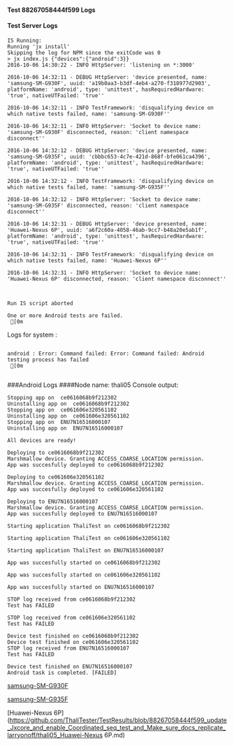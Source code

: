 #### Test 88267058444f599 Logs

#### Test Server Logs
```
IS Running:
Running 'jx install'
Skipping the log for NPM since the exitCode was 0
> jx index.js {"devices":{"android":3}}
2016-10-06 14:30:22 - INFO HttpServer: 'listening on *:3000'

2016-10-06 14:32:11 - DEBUG HttpServer: 'device presented, name: 'samsung-SM-G930F', uuid: 'a19b0aa3-b3df-4eb4-a270-f318977d2903', platformName: 'android', type: 'unittest', hasRequiredHardware: 'true', nativeUTFailed: 'true''

2016-10-06 14:32:11 - INFO TestFramework: 'disqualifying device on which native tests failed, name: 'samsung-SM-G930F''

2016-10-06 14:32:11 - INFO HttpServer: 'Socket to device name: 'samsung-SM-G930F' disconnected, reason: 'client namespace disconnect''

2016-10-06 14:32:12 - DEBUG HttpServer: 'device presented, name: 'samsung-SM-G935F', uuid: 'cbbbc653-4c7e-421d-868f-bfe061ca4396', platformName: 'android', type: 'unittest', hasRequiredHardware: 'true', nativeUTFailed: 'true''

2016-10-06 14:32:12 - INFO TestFramework: 'disqualifying device on which native tests failed, name: 'samsung-SM-G935F''

2016-10-06 14:32:12 - INFO HttpServer: 'Socket to device name: 'samsung-SM-G935F' disconnected, reason: 'client namespace disconnect''

2016-10-06 14:32:31 - DEBUG HttpServer: 'device presented, name: 'Huawei-Nexus 6P', uuid: 'a6f2c60a-4058-46ab-9cc7-b48a20e5ab1f', platformName: 'android', type: 'unittest', hasRequiredHardware: 'true', nativeUTFailed: 'true''

2016-10-06 14:32:31 - INFO TestFramework: 'disqualifying device on which native tests failed, name: 'Huawei-Nexus 6P''

2016-10-06 14:32:31 - INFO HttpServer: 'Socket to device name: 'Huawei-Nexus 6P' disconnected, reason: 'client namespace disconnect''


 
Run IS script aborted
 
One or more Android tests are failed.
 [0m

```


Logs for system : 
```

android : Error: Command failed: Error: Command failed: Android testing process has failed
 [0m


```
###Android Logs
####Node name: thali05
Console output:
```
Stopping app on  ce0616068b9f212302
Uninstalling app on  ce0616068b9f212302
Stopping app on  ce061606e320561102
Uninstalling app on  ce061606e320561102
Stopping app on  ENU7N16516000107
Uninstalling app on  ENU7N16516000107

All devices are ready!

Deploying to ce0616068b9f212302
Marshmallow device. Granting ACCESS_COARSE_LOCATION permission.
App was succesfully deployed to ce0616068b9f212302

Deploying to ce061606e320561102
Marshmallow device. Granting ACCESS_COARSE_LOCATION permission.
App was succesfully deployed to ce061606e320561102

Deploying to ENU7N16516000107
Marshmallow device. Granting ACCESS_COARSE_LOCATION permission.
App was succesfully deployed to ENU7N16516000107

Starting application ThaliTest on ce0616068b9f212302

Starting application ThaliTest on ce061606e320561102

Starting application ThaliTest on ENU7N16516000107

App was succesfully started on ce0616068b9f212302

App was succesfully started on ce061606e320561102

App was succesfully started on ENU7N16516000107

STOP log received from ce0616068b9f212302
Test has FAILED

STOP log received from ce061606e320561102
Test has FAILED

Device test finished on ce0616068b9f212302 
Device test finished on ce061606e320561102 
STOP log received from ENU7N16516000107
Test has FAILED

Device test finished on ENU7N16516000107 
Android task is completed. [FAILED]
```
[samsung-SM-G930F](https://github.com/ThaliTester/TestResults/blob/88267058444f599_update_Jxcore_and_enable_Coordinated_seq_test_and_Make_sure_docs_replicate_larryonoff/thali05_samsung-SM-G930F.md)

[samsung-SM-G935F](https://github.com/ThaliTester/TestResults/blob/88267058444f599_update_Jxcore_and_enable_Coordinated_seq_test_and_Make_sure_docs_replicate_larryonoff/thali05_samsung-SM-G935F.md)

[Huawei-Nexus 6P](https://github.com/ThaliTester/TestResults/blob/88267058444f599_update_Jxcore_and_enable_Coordinated_seq_test_and_Make_sure_docs_replicate_larryonoff/thali05_Huawei-Nexus 6P.md)




